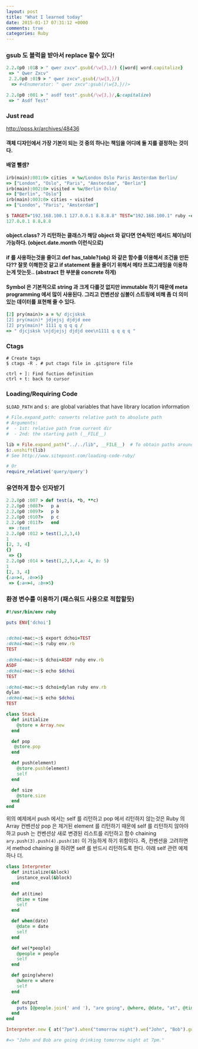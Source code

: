 ```yaml
---
layout: post
title: "What I learned today"
date: 2015-01-17 07:31:12 +0000
comments: true
categories: Ruby
---
```


### gsub 도 블럭을 받아서 replace 할수 있다!
```ruby
2.2.0p0 :018 > " qwer zxcv".gsub(/\w{3,}/) {|word| word.capitalize}
 => " Qwer Zxcv"
 2.2.0p0 :019 > " qwer zxcv".gsub(/\w{3,}/)
  => #<Enumerator: " qwer zxcv":gsub(/\w{3,}/)>

2.2.0p0 :001 > " asdf test".gsub(/\w{3,}/,&:capitalize)
 => " Asdf Test"
```

### Just read
http://ppss.kr/archives/48436

#### 객체 디자인에서 가장 기본이 되는 것 중의 하나는 책임을 어디에 둘 지를 결정하는 것이다.

#### 배열 뺄셈?
```ruby
irb(main):001:0> cities  = %w/London Oslo Paris Amsterdam Berlin/
=> ["London", "Oslo", "Paris", "Amsterdam", "Berlin"]
irb(main):002:0> visited = %w/Berlin Oslo/
=> ["Berlin", "Oslo"]
irb(main):003:0> cities - visited
=> ["London", "Paris", "Amsterdam"]

$ TARGET="192.168.100.1 127.0.0.1 8.8.8.8" TEST="192.168.100.1" ruby -e 'puts (ENV["TARGET"].split - ENV["TEST"].split).join" "'
127.0.0.1 8.8.8.8

```

#### object.class? 가 리턴하는 클래스가 해당 object 와 같다면 연속적인 메서드 체이닝이 가능하다. (object.date.month 이런식으로)

#### if 를 사용하는것을 줄이고 def has_table?(obj) 와 같은 함수를 이용해서 조건을 만든다?? 잘못 이해한것 같고 if statement 들을 줄이기 위해서 메타 프로그래밍을 이용하는게 맛는듯.. (abstract 한 부분을 concrete 하게)

#### Symbol 은 기본적으로 string 과 크게 다를것 없지만 immutable 하기 때문에 meta programming 에서 많이 사용된다. 그리고 컨벤션상 심볼이 스트링에 비해 좀 더 의미있는 데이터를 표현해 줄 수 있다.

```ruby
[2] pry(main)> a = %/ djcjsksk
[2] pry(main)* jdjejsj djdjd eee
[2] pry(main)* 1111 q q q q /
=> " djcjsksk \njdjejsj djdjd eee\n1111 q q q q "
```

### Ctags
```
# Create tags
$ ctags -R . # put ctags file in .gitignore file

ctrl + ]: Find fuction definition
ctrl + t: back to cursor
```

### Loading/Requiring Code

`$LOAD_PATH` and `$:` are global variables that have library location information
```ruby
# File.expand_path: converts relative path to absolute path
# Arguments:
#  - 1st: relative path from current dir
#  - 2nd: the starting path (__FILE__)

lib = File.expand_path("../../lib", __FILE__)  # To obtain paths around a source file.
$:.unshift(lib)
# See http://www.sitepoint.com/loading-code-ruby/

# Or
require_relative('query/query')
```


### 유연하게 함수 인자받기
```ruby
2.2.0p0 :007 > def test(a, *b, **c)
2.2.0p0 :008?>   p a
2.2.0p0 :009?>   p b
2.2.0p0 :010?>   p c
2.2.0p0 :011?>   end
 => :test
2.2.0p0 :012 > test(1,2,3,4)
1
[2, 3, 4]
{}
 => {}
2.2.0p0 :014 > test(1,2,3,4,a: 4, b: 5)
1
[2, 3, 4]
{:a=>4, :b=>5}
 => {:a=>4, :b=>5}
```

### 환경 변수를 이용하기 (패스워드 사용으로 적합할듯)
```ruby
#!/usr/bin/env ruby

puts ENV['dchoi']


:dchoi-mac:~:$ export dchoi=TEST
:dchoi-mac:~:$ ruby env.rb
TEST

:dchoi-mac:~:$ dchoi=ASDF ruby env.rb
ASDF
:dchoi-mac:~:$ echo $dchoi
TEST

:dchoi-mac:~:$ dchoi=dylan ruby env.rb
dylan
:dchoi-mac:~:$ echo $dchoi
TEST
```

```ruby
class Stack
  def initialize
    @store = Array.new
  end

  def pop
   @store.pop
  end

  def push(element)
    @store.push(element)
    self
  end

  def size
    @store.size
  end
end
```

위의 예제에서 push 에서는 self 를 리턴하고 pop 에서 리턴하지 않는것은 Ruby 의 Array 컨벤션상 pop 은 제거된 element 를 리턴하기 때문에 self 를 리턴하지 않아야 하고 push 는 컨벤션상 새로 변경된 리스트를 리턴하고 함수 chaining `ary.push(3).push(4).push(10)` 이 가능하게 하기 위함이다. 즉, 컨벤션을 고려하면서 method chaining 을 하려면 self 를 반드시 리턴하도록 한다. 아래 self 관련 예제 하나 더.

```ruby
class Interpreter
  def initialize(&block)
    instance_eval(&block)
  end

  def at(time)
    @time = time
    self
  end

  def when(date)
    @date = date
    self
  end

  def we(*people)
    @people = people
    self
  end

  def going(where)
    @where = where
    self
  end

  def output
    puts [@people.join(' and '), "are going", @where, @date, "at", @time].join(' ')
  end
end

Interpreter.new { at("7pm").when("tomorrow night").we("John", "Bob").going("drinking") }.output

#=> "John and Bob are going drinking tomorrow night at 7pm."
```
